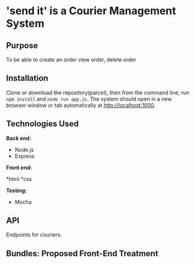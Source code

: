 # 'send it' is a Courier Management System

## Purpose

To be able to create an order view order, delete order
## Installation

Clone or download the repository(parcel), then from the command line, run `npm install` and `node run app.js`. The system should open in a new browser window or tab automatically at <http://localhost:1000>.

## Technologies Used

**Back end:**

* Node.js
* Express

**Front end:**

*html
*css

**Testing:**

* Mocha

## API

Endpoints for couriers.

## Bundles: Proposed Front-End Treatment
